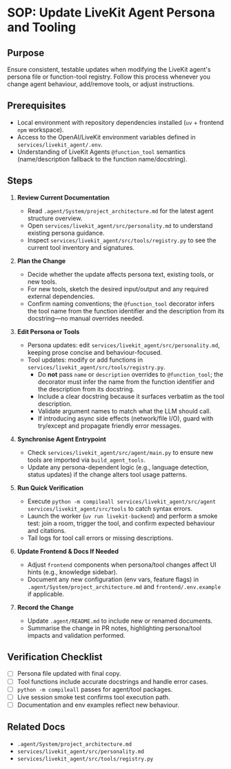 # SOP: Update LiveKit Agent Persona and Tooling

## Purpose
Ensure consistent, testable updates when modifying the LiveKit agent's persona file or function-tool registry. Follow this process whenever you change agent behaviour, add/remove tools, or adjust instructions.

## Prerequisites
- Local environment with repository dependencies installed (`uv` + frontend `npm` workspace).
- Access to the OpenAI/LiveKit environment variables defined in `services/livekit_agent/.env`.
- Understanding of LiveKit Agents `@function_tool` semantics (name/description fallback to the function name/docstring).

## Steps
1. **Review Current Documentation**  
   - Read `.agent/System/project_architecture.md` for the latest agent structure overview.  
   - Open `services/livekit_agent/src/personality.md` to understand existing persona guidance.  
   - Inspect `services/livekit_agent/src/tools/registry.py` to see the current tool inventory and signatures.

2. **Plan the Change**  
   - Decide whether the update affects persona text, existing tools, or new tools.  
   - For new tools, sketch the desired input/output and any required external dependencies.  
   - Confirm naming conventions; the `@function_tool` decorator infers the tool name from the function identifier and the description from its docstring—no manual overrides needed.

3. **Edit Persona or Tools**  
   - Persona updates: edit `services/livekit_agent/src/personality.md`, keeping prose concise and behaviour-focused.  
   - Tool updates: modify or add functions in `services/livekit_agent/src/tools/registry.py`.  
     - Do **not** pass `name` or `description` overrides to `@function_tool`; the decorator must infer the name from the function identifier and the description from its docstring.  
     - Include a clear docstring because it surfaces verbatim as the tool description.  
     - Validate argument names to match what the LLM should call.  
     - If introducing async side effects (network/file I/O), guard with try/except and propagate friendly error messages.

4. **Synchronise Agent Entrypoint**  
   - Check `services/livekit_agent/src/agent/main.py` to ensure new tools are imported via `build_agent_tools`.  
   - Update any persona-dependent logic (e.g., language detection, status updates) if the change alters tool usage patterns.

5. **Run Quick Verification**  
   - Execute `python -m compileall services/livekit_agent/src/agent services/livekit_agent/src/tools` to catch syntax errors.  
   - Launch the worker (`uv run livekit-backend`) and perform a smoke test: join a room, trigger the tool, and confirm expected behaviour and citations.  
   - Tail logs for tool call errors or missing descriptions.

6. **Update Frontend & Docs If Needed**  
   - Adjust `frontend` components when persona/tool changes affect UI hints (e.g., knowledge sidebar).  
   - Document any new configuration (env vars, feature flags) in `.agent/System/project_architecture.md` and `frontend/.env.example` if applicable.

7. **Record the Change**  
   - Update `.agent/README.md` to include new or renamed documents.  
   - Summarise the change in PR notes, highlighting persona/tool impacts and validation performed.

## Verification Checklist
- [ ] Persona file updated with final copy.  
- [ ] Tool functions include accurate docstrings and handle error cases.  
- [ ] `python -m compileall` passes for agent/tool packages.  
- [ ] Live session smoke test confirms tool execution path.  
- [ ] Documentation and env examples reflect new behaviour.

## Related Docs
- `.agent/System/project_architecture.md`
- `services/livekit_agent/src/personality.md`
- `services/livekit_agent/src/tools/registry.py`
